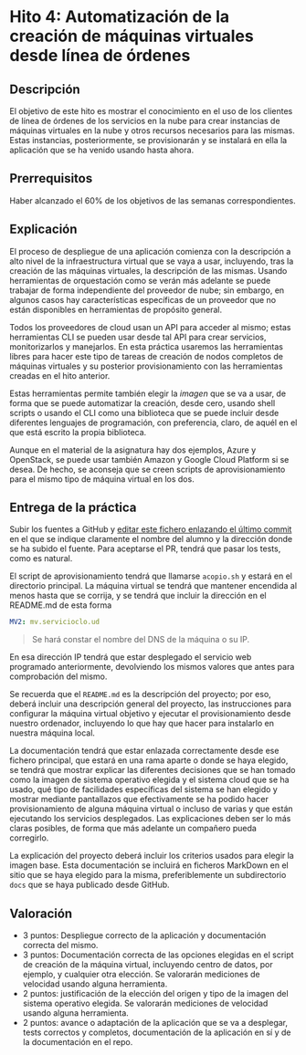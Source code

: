 # Hito 4: Automatización  de la creación de máquinas virtuales desde línea de órdenes

## Descripción

El objetivo de este hito es mostrar el conocimiento en el uso de los
clientes de línea de órdenes de los servicios en la nube para crear
instancias de máquinas virtuales en la nube y otros recursos
necesarios para las mismas. Estas instancias, posteriormente, se
provisionarán y se instalará en ella la aplicación que se ha venido
usando hasta ahora.

## Prerrequisitos

Haber alcanzado el 60% de los objetivos de las semanas correspondientes.

## Explicación

El proceso de despliegue de una aplicación comienza con
la descripción a alto nivel de la infraestructura virtual que se vaya
a usar, incluyendo, tras la creación de las máquinas virtuales, la
descripción de las mismas. Usando herramientas de orquestación como se
verán más adelante se puede trabajar de forma independiente del
proveedor de nube; sin embargo, en algunos casos hay características
específicas de un proveedor que no están disponibles en herramientas
de propósito general.

Todos los proveedores de cloud usan un API para acceder al mismo;
estas herramientas CLI se pueden usar desde tal API para crear
servicios, monitorizarlos y manejarlos. En esta práctica usaremos las
herramientas libres para hacer este tipo de tareas de creación de
nodos completos de máquinas virtuales y su posterior provisionamiento
con las herramientas creadas en el hito anterior.

Estas herramientas permite también elegir la *imagen* que se va a
usar, de forma que se puede automatizar la creación, desde cero,
usando shell scripts o usando el CLI como una biblioteca que se puede
incluir desde diferentes lenguajes de programación, con preferencia,
claro, de aquél en el que está escrito la propia biblioteca.

Aunque en el material de la asignatura hay dos ejemplos, Azure y
OpenStack, se puede usar también Amazon y Google Cloud Platform si se desea. De hecho, se
aconseja que se creen scripts de aprovisionamiento para el mismo tipo
de máquina virtual en los dos.

## Entrega de la práctica

Subir los fuentes a GitHub y
[editar este fichero enlazando el último commit](https://github.com/JJ/CC-18-19/blob/master/proyectos/hito-4.md)
en el
que se indique claramente el nombre del alumno y la dirección donde se ha subido el
fuente. Para aceptarse el PR, tendrá que pasar los tests, como es
natural.

El script de aprovisionamiento tendrá que llamarse `acopio.sh` y
estará en el directorio principal.
La máquina
virtual se tendrá que mantener encendida al menos hasta que se
corrija, y se tendrá que incluir la dirección en el README.md de esta
forma

```yaml
MV2: mv.servicioclo.ud
```

>Se hará constar el nombre del DNS de la máquina o su IP.

En esa dirección IP tendrá que estar desplegado el servicio web
programado anteriormente, devolviendo los mismos valores que antes
para comprobación del mismo.

Se recuerda que el `README.md` es la descripción del proyecto; por
eso, deberá incluir una descripción general del proyecto,  las
instrucciones para configurar la máquina
virtual objetivo y ejecutar el provisionamiento desde nuestro
ordenador, incluyendo lo que hay que hacer para instalarlo en nuestra
máquina local.

La documentación tendrá que estar enlazada correctamente desde ese
fichero principal, que estará en una rama aparte o donde se haya
elegido, se tendrá que mostrar explicar las diferentes decisiones que
se han tomado como la imagen de sistema operativo elegida y el sistema
cloud que se ha usado, qué tipo de facilidades específicas del sistema
se han elegido y mostrar mediante pantallazos que efectivamente se ha podido hacer
provisionamiento de alguna máquina virtual o incluso de varias y que
están ejecutando los servicios desplegados. Las explicaciones deben
ser lo más claras posibles, de forma que más adelante un compañero
pueda corregirlo.

La explicación del proyecto deberá incluir los criterios usados para
elegir la imagen base. Esta documentación se incluirá
en ficheros MarkDown en el sitio que se haya elegido para la misma,
preferiblemente un subdirectorio `docs` que se haya publicado desde
GitHub.

## Valoración

* 3 puntos: Despliegue correcto de la aplicación y documentación
  correcta del mismo.
* 3 puntos: Documentación correcta de las opciones elegidas en el
  script de creación de la máquina virtual, incluyendo centro de
  datos, por ejemplo, y cualquier otra elección. Se valorarán
  mediciones de velocidad usando alguna herramienta.
* 2 puntos: justificación de la elección del origen y tipo de la
  imagen del sistema operativo elegida. Se valorarán mediciones de
  velocidad usando alguna herramienta.
* 2 puntos: avance o adaptación de la aplicación que se va a
  desplegar, tests correctos y completos, documentación de la
  aplicación en sí y de la documentación en el repo.

